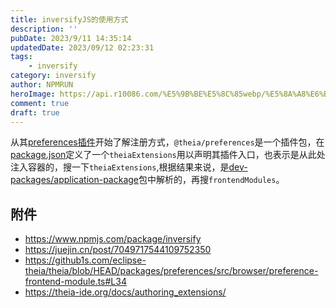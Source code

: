 ```yaml
---
title: inversifyJS的使用方式
description: ''
pubDate: 2023/9/11 14:35:14
updatedDate: 2023/09/12 02:23:31
tags:
    - inversify
category: inversify
author: NPMRUN
heroImage: https://api.r10086.com/%E5%9B%BE%E5%8C%85webp/%E5%8A%A8%E6%BC%AB%E7%BB%BC%E5%90%882/68991451_p0.webp
comment: true
draft: true
---
```


从其[preferences插件](https://github1s.com/eclipse-theia/theia/blob/HEAD/packages/preferences/src/browser/preference-frontend-module.ts)开始了解注册方式，`@theia/preferences`是一个插件包，在[package.json](https://github1s.com/eclipse-theia/theia/blob/HEAD/packages/preferences/package.json)定义了一个`theiaExtensions`用以声明其插件入口，也表示是从此处注入容器的，搜一下`theiaExtensions`,根据结果来说，是[dev-packages/application-package](https://github1s.com/eclipse-theia/theia/blob/HEAD/dev-packages/application-package/src/application-package.ts#L191)包中解析的，再搜`frontendModules`。

## 附件

-   https://www.npmjs.com/package/inversify
-   https://juejin.cn/post/7049717544109752350
-   https://github1s.com/eclipse-theia/theia/blob/HEAD/packages/preferences/src/browser/preference-frontend-module.ts#L34
-   https://theia-ide.org/docs/authoring_extensions/
